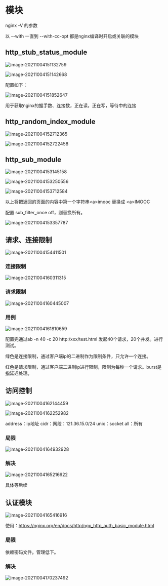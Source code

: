 # 模块

nginx -V 的参数

以 --with 一直到 --with-cc-opt 都是nginx编译时开启或关联的模块

## http_stub_status_module

![image-20211004151132759](images/image-20211004151132759.png)

![image-20211004151142668](images/image-20211004151142668.png)

配置如下：

![image-20211004151852647](images/image-20211004151852647.png)

用于获取nginx的握手数、连接数，正在读，正在写，等待中的连接

## http_random_index_module

![image-20211004152712365](images/image-20211004152712365.png)

![image-20211004152722458](images/image-20211004152722458.png)

## http_sub_module

![image-20211004153145158](images/image-20211004153145158.png)

![image-20211004153250556](images/image-20211004153250556.png)

![image-20211004153712584](images/image-20211004153712584.png)

以上将把返回的页面的内容中第一个字符串\<a>imooc 替换成 \<a>IMOOC

配置 sub_filter_once off，则替换所有。

![image-20211004153357787](images/image-20211004153357787.png)

## 请求、连接限制

![image-20211004154411501](images/image-20211004154411501.png)

 ### 连接限制

![image-20211004160311315](images/image-20211004160311315.png)

### 请求限制

![image-20211004160445007](images/image-20211004160445007.png)

### 用例

![image-20211004161810659](images/image-20211004161810659.png)

配置完通过ab -n 40 -c 20 http:/xxx/test.html 发起40个请求，20个并发。进行测试。

绿色是连接限制，通过客户端ip的二进制作为限制条件，只允许一个连接。

红色是请求限制，通过客户端二进制ip进行限制，限制为每秒一个请求。burst是指延迟处理。

## 访问控制



![image-20211004162144459](images/image-20211004162144459.png)

![image-20211004162252982](images/image-20211004162252982.png)

address：ip地址     cidr：网段：121.36.15.0/24     unix：socket    all：所有

### 局限

![image-20211004164932928](images/image-20211004164932928.png)

### 解决

![image-20211004165216622](images/image-20211004165216622.png)

具体等后续

## 认证模块

![image-20211004165416916](images/image-20211004165416916.png)

使用：https://nginx.org/en/docs/http/ngx_http_auth_basic_module.html

### 局限

依赖密码文件。管理低下。

### 解决

![image-20211004170237492](images/image-20211004170237492.png)

